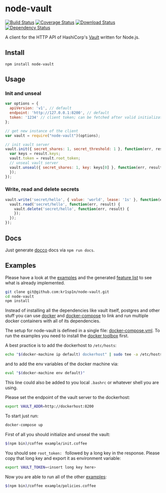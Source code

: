 node-vault
============

[![Build Status](https://img.shields.io/travis/kr1sp1n/node-vault.svg?style=flat-square)](https://travis-ci.org/kr1sp1n/node-vault)
[![Coverage Status](https://img.shields.io/coveralls/kr1sp1n/node-vault.svg?style=flat-square)](https://coveralls.io/r/kr1sp1n/node-vault)
[![Download Status](https://img.shields.io/npm/dm/node-vault.svg?style=flat-square)](https://www.npmjs.com/package/node-vault)
[![Dependency Status](https://img.shields.io/david/kr1sp1n/node-vault.svg?style=flat-square)](https://david-dm.org/kr1sp1n/node-vault)

A client for the HTTP API of HashiCorp's [Vault] written for Node.js.


Install
-------------------------------

    npm install node-vault


Usage
-------------------------------

### Init and unseal

```javascript
var options = {
  apiVersion: 'v1', // default
  endpoint: 'http://127.0.0.1:8200', // default
  token: '1234' // client token; can be fetched after valid initialization of the server
};

// get new instance of the client
var vault = require("node-vault")(options);

// init vault server
vault.init({ secret_shares: 1, secret_threshold: 1 }, function(err, result) {
  var keys = result.keys;
  vault.token = result.root_token;
  // unseal vault server
  vault.unseal({ secret_shares: 1, key: keys[0] }, function(err, result) {
  });
});
```

### Write, read and delete secrets

```javascript
vault.write('secret/hello', { value: 'world', lease: '1s' }, function(err, result) {
  vault.read('secret/hello', function(err, result) {
    vault.delete('secret/hello', function(err, result) {
    });
  });
});
```

Docs
-------------------------------
Just generate [docco] docs via `npm run docs`.


Examples
-------------------------------
Please have a look at the [examples] and the generated [feature list] to see what is already implemented.

```bash
git clone git@github.com:kr1sp1n/node-vault.git
cd node-vault
npm install
```

Instead of installing all the dependencies like vault itself, postgres and other stuff you can
use [docker] and [docker-compose] to link and run multiple docker containers with all of its dependencies.

The setup for node-vault is defined in a single file: [docker-compose.yml].
To run the examples you need to install the [docker toolbox] first.

A best practice is to add the dockerhost to `/etc/hosts`:
```bash
echo "$(docker-machine ip default) dockerhost" | sudo tee -a /etc/hosts
```
and to add the env variables of the docker machine via:
```bash
eval "$(docker-machine env default)"
```
This line could also be added to you local `.bashrc` or whatever shell you are using.

Please set the endpoint of the vault server to the dockerhost:
```bash
export VAULT_ADDR=http://dockerhost:8200
```

To start just run:
```bash
docker-compose up
```

First of all you should initialize and unseal the vault:
```bash
$(npm bin)/coffee example/init.coffee
```
You should see `root_token: ` followed by a long key in the response.
Please copy that long key and export it as environment variable:
```bash
export VAULT_TOKEN=<insert long key here>
```

Now you are able to run all of the other [examples]:
```bash
$(npm bin)/coffee example/policies.coffee
```



[examples]: https://github.com/kr1sp1n/node-vault/tree/master/example
[docker-compose.yml]: https://github.com/kr1sp1n/node-vault/tree/master/docker-compose.yml
[Vault]: https://vaultproject.io/
[docker-compose]: https://www.docker.com/docker-compose
[docker]: http://docs.docker.com/
[docker toolbox]: https://www.docker.com/toolbox
[docco]: http://jashkenas.github.io/docco
[feature list]: https://github.com/kr1sp1n/node-vault/tree/master/features.md
